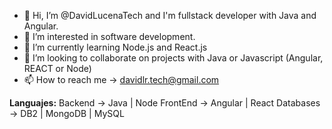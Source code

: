 - 👋 Hi, I’m @DavidLucenaTech and I'm fullstack developer with Java and Angular.
- 👀 I’m interested in software development.
- 🌱 I’m currently learning Node.js and React.js
- 💞️ I’m looking to collaborate on projects with Java or Javascript (Angular, REACT or Node)
- 📫 How to reach me -> davidlr.tech@gmail.com

**Languajes:**
  Backend -> Java | Node
  FrontEnd -> Angular | React
  Databases -> DB2 | MongoDB | MySQL
<!---
DavidLucenaTech/DavidLucenaTech is a ✨ special ✨ repository because its `README.md` (this file) appears on your GitHub profile.
You can click the Preview link to take a look at your changes.
--->
